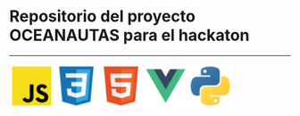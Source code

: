# Repositorio del proyecto **OCEANAUTAS** para el hackaton

---
<img src="./assets/img/js.svg" align="left" alt="js" height='80px'/>
<img src="./assets/img/CSS.svg" align="left" alt="css" height='80px'/>
<img src="./assets/img/html.svg" align="left" alt="html" height='80px'/>
<img src="./assets/img/vue.svg" align="left" alt="vue" height='80px'/>
<img src="./assets/img/python.svg" align="left" alt="python" height='80px'/>
